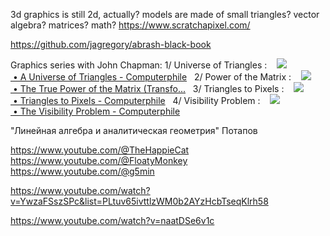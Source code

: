 3d graphics is still 2d, actually?
models are made of small triangles?
vector algebra? matrices? math?
https://www.scratchapixel.com/

https://github.com/jagregory/abrash-black-book

Graphics series with John Chapman: 1/ Universe of Triangles :    [![](https://www.gstatic.com/youtube/img/watch/yt_favicon.png) • A Universe of Triangles - Computerphile](https://www.youtube.com/watch?v=KdyvizaygyY&t=0s)   2/ Power of the Matrix :    [![](https://www.gstatic.com/youtube/img/watch/yt_favicon.png) • The True Power of the Matrix (Transfo...](https://www.youtube.com/watch?v=vQ60rFwh2ig&t=0s)   3/ Triangles to Pixels :    [![](https://www.gstatic.com/youtube/img/watch/yt_favicon.png) • Triangles to Pixels - Computerphile](https://www.youtube.com/watch?v=aweqeMxDnu4&t=0s)   4/ Visibility Problem :    [![](https://www.gstatic.com/youtube/img/watch/yt_favicon.png) • The Visibility Problem - Computerphile](https://www.youtube.com/watch?v=OODzTMcGDD0&t=0s)



"Линейная алгебра и аналитическая геометрия" Потапов

https://www.youtube.com/@TheHappieCat
https://www.youtube.com/@FloatyMonkey
https://www.youtube.com/@g5min


https://www.youtube.com/watch?v=YwzaFSszSPc&list=PLtuv65ivttlzWM0b2AYzHcbTseqKlrh58

https://www.youtube.com/watch?v=naatDSe6v1c